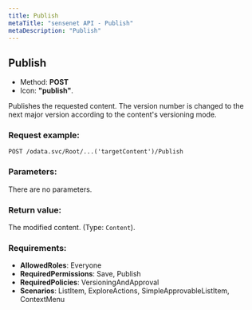 ```yaml
---
title: Publish
metaTitle: "sensenet API - Publish"
metaDescription: "Publish"
---
```


## Publish
- Method: **POST**
- Icon: **"publish"**.

Publishes the requested content. The version number is changed to the next major version
 according to the content's versioning mode.

### Request example:

```
POST /odata.svc/Root/...('targetContent')/Publish
```
### Parameters:
There are no parameters.

### Return value:
The modified content. (Type: `Content`).

### Requirements:
- **AllowedRoles**: Everyone
- **RequiredPermissions**: Save, Publish
- **RequiredPolicies**: VersioningAndApproval
- **Scenarios**: ListItem, ExploreActions, SimpleApprovableListItem, ContextMenu

